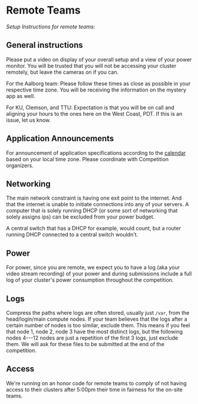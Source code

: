 
# Remote Teams
*Setup Instructions for remote teams:*

## General instructions 

Please put a video on display of your overall setup and a view of your power monitor. You will be trusted that you will not be accessing your cluster remotely, but leave the cameras on if you can.

For the Aalborg team: Please follow these times as close as possible in your respective time zone. You will be receiving the information on the mystery app as well.

For KU, Clemson, and TTU: Expectation is that you will be on call and aligning your hours to the ones here on the West Coast, PDT. If this is an issue, let us know.

## Application Announcements
For announcement of application specifications according to the [calendar](./sched.md) based on your local time zone. Please coordinate with Competition organizers.

## Networking
The main network constraint is having one exit point to the internet. And that the internet is unable to initiate connections into any of your servers. A computer that is solely running DHCP (or some sort of networking that solely assigns ips) can be excluded from your power budget. 

A central switch that has a DHCP for example, would count, but a router running DHCP connected to a central switch wouldn't.

## Power
For power, since you are remote, we expect you to have a log (aka your video stream recording) of your power and during submissions include a full log of your cluster's power consumption throughout the competition.

## Logs
Compress the paths where logs are often stored, usually just `/var`, from the head/login/main compute nodes. If your team believes that the logs after a certain number of nodes is too similar, exclude them. This means if you feel that node 1, node 2, node 3 have the most distinct logs, but the following nodes 4---12 nodes are just a repetition of the first 3 logs, just exclude them. We will ask for these files to be submitted at the end of the competition.

## Access
We're running on an honor code for remote teams to comply of not having access to their clusters after 5:00pm their time in fairness for the on-site teams.
